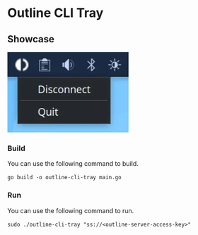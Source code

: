 # Outline CLI Tray
## Showcase
![Showcase](./showcase.webp)
### Build
You can use the following command to build.
```
go build -o outline-cli-tray main.go
```

### Run
You can use the following command to run.
```
sudo ./outline-cli-tray "ss://<outline-server-access-key>"
```

